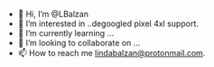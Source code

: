 - 👋 Hi, I’m @LBalzan
- 👀 I’m interested in ..degoogled pixel 4xl support.
- 🌱 I’m currently learning ...
- 💞️ I’m looking to collaborate on ...
- 📫 How to reach me lindabalzan@protonmail.com.

<!---
LBalzan/LBalzan is a ✨ special ✨ repository because its `README.md` (this file) appears on your GitHub profile.
You can click the Preview link to take a look at your changes.
--->
